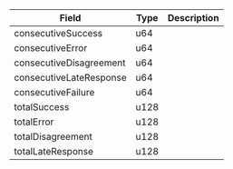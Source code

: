 | Field | Type | Description |
|--|--|--|
| consecutiveSuccess |  u64 | |
| consecutiveError |  u64 | |
| consecutiveDisagreement |  u64 | |
| consecutiveLateResponse |  u64 | |
| consecutiveFailure |  u64 | |
| totalSuccess |  u128 | |
| totalError |  u128 | |
| totalDisagreement |  u128 | |
| totalLateResponse |  u128 | |
